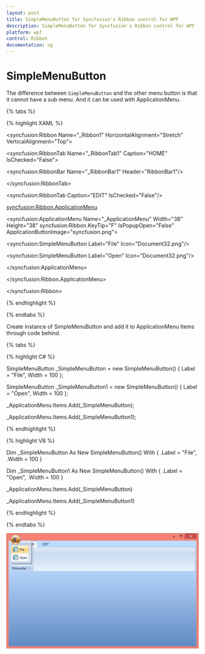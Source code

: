 ```yaml
---
layout: post
title: SimpleMenuButton for Syncfusion's Ribbon control for WPF
description: SimpleMenuButton for Syncfusion's Ribbon control for WPF
platform: wpf
control: Ribbon
documentation: ug
---
```

# SimpleMenuButton

The difference between `SimpleMenuButton` and the other menu button is that it cannot have a sub menu. And it can be used with ApplicationMenu. 


{% tabs %}

{% highlight XAML %}

<syncfusion:Ribbon Name="_Ribbon1" HorizontalAlignment="Stretch" VerticalAlignment="Top">

<syncfusion:RibbonTab Name="_RibbonTab1" Caption="HOME"  IsChecked="False">

<syncfusion:RibbonBar Name="_RibbonBar1" Header="RibbonBar1"/>

</syncfusion:RibbonTab>

<syncfusion:RibbonTab Caption="EDIT"  IsChecked="False"/>

<syncfusion:Ribbon.ApplicationMenu>

<syncfusion:ApplicationMenu Name="_ApplicationMenu" Width="38" Height="38" syncfusion:Ribbon.KeyTip="F" IsPopupOpen="False" ApplicationButtonImage="syncfusion.png">

<syncfusion:SimpleMenuButton Label="File" Icon="Document32.png"/>

<syncfusion:SimpleMenuButton Label="Open" Icon="Document32.png"/>

</syncfusion:ApplicationMenu>

</syncfusion:Ribbon.ApplicationMenu>

</syncfusion:Ribbon>

{% endhighlight %}

{% endtabs %}

Create instance of SimpleMenuButton and add it to ApplicationMenu Items through code behind.

{% tabs %}

{% highlight C# %}

SimpleMenuButton _SimpleMenuButton = new SimpleMenuButton() { Label = "File", Width = 100 };

SimpleMenuButton _SimpleMenuButton1 = new SimpleMenuButton() { Label = "Open", Width = 100 };

_ApplicationMenu.Items.Add(_SimpleMenuButton);

_ApplicationMenu.Items.Add(_SimpleMenuButton1);

{% endhighlight %}

{% highlight VB %}

Dim _SimpleMenuButton As New SimpleMenuButton() With {
	.Label = "File",
	.Width = 100
}

Dim _SimpleMenuButton1 As New SimpleMenuButton() With {
	.Label = "Open",
	.Width = 100
}

_ApplicationMenu.Items.Add(_SimpleMenuButton)

_ApplicationMenu.Items.Add(_SimpleMenuButton1)

{% endhighlight %}

{% endtabs %}

![](SimpleMenuButton_images/SimpleMenuButton_img1.jpeg)


